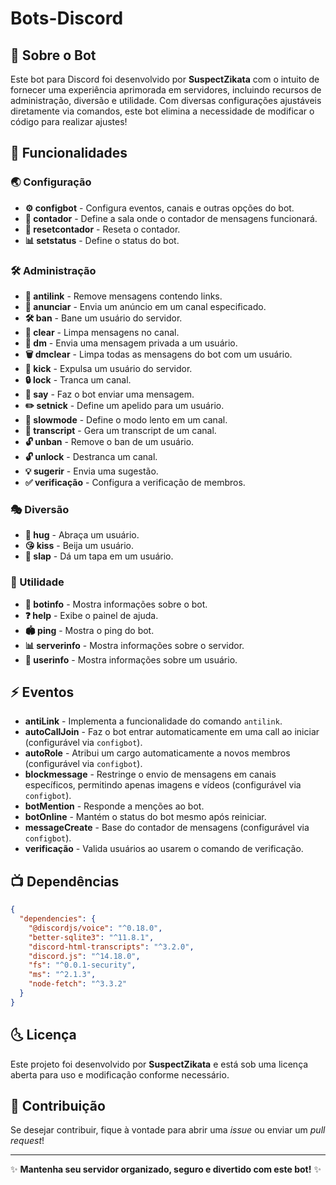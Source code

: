 ﻿# Bots-Discord

## 🤖 Sobre o Bot

Este bot para Discord foi desenvolvido por **SuspectZikata** com o intuito de fornecer uma experiência aprimorada em servidores, incluindo recursos de administração, diversão e utilidade. Com diversas configurações ajustáveis diretamente via comandos, este bot elimina a necessidade de modificar o código para realizar ajustes!

## 🚀 Funcionalidades

### 🌏 Configuração
- **⚙️ configbot** - Configura eventos, canais e outras opções do bot.
- **🎯 contador** - Define a sala onde o contador de mensagens funcionará.
- **🔄 resetcontador** - Reseta o contador.
- **📊 setstatus** - Define o status do bot.

### 🛠️ Administração
- **🔗 antilink** - Remove mensagens contendo links.
- **📢 anunciar** - Envia um anúncio em um canal especificado.
- **🛠️ ban** - Bane um usuário do servidor.
- **🧹 clear** - Limpa mensagens no canal.
- **📨 dm** - Envia uma mensagem privada a um usuário.
- **🗑  dmclear** - Limpa todas as mensagens do bot com um usuário.
- **👢 kick** - Expulsa um usuário do servidor.
- **🔒 lock** - Tranca um canal.
- **🏃️ say** - Faz o bot enviar uma mensagem.
- **✏️ setnick** - Define um apelido para um usuário.
- **🐢 slowmode** - Define o modo lento em um canal.
- **📝 transcript** - Gera um transcript de um canal.
- **🔓 unban** - Remove o ban de um usuário.
- **🔓 unlock** - Destranca um canal.
- **💡 sugerir** - Envia uma sugestão.
- **✅ verificação** - Configura a verificação de membros.

### 🎭 Diversão
- **🤗 hug** - Abraça um usuário.
- **😘 kiss** - Beija um usuário.
- **👋 slap** - Dá um tapa em um usuário.

### 🔧 Utilidade
- **🤖 botinfo** - Mostra informações sobre o bot.
- **❓ help** - Exibe o painel de ajuda.
- **🏟️ ping** - Mostra o ping do bot.
- **📊 serverinfo** - Mostra informações sobre o servidor.
- **👤 userinfo** - Mostra informações sobre um usuário.

## ⚡ Eventos
- **antiLink** - Implementa a funcionalidade do comando `antilink`.
- **autoCallJoin** - Faz o bot entrar automaticamente em uma call ao iniciar (configurável via `configbot`).
- **autoRole** - Atribui um cargo automaticamente a novos membros (configurável via `configbot`).
- **blockmessage** - Restringe o envio de mensagens em canais específicos, permitindo apenas imagens e vídeos (configurável via `configbot`).
- **botMention** - Responde a menções ao bot.
- **botOnline** - Mantém o status do bot mesmo após reiniciar.
- **messageCreate** - Base do contador de mensagens (configurável via `configbot`).
- **verificação** - Valida usuários ao usarem o comando de verificação.

## 📺 Dependências
```json
{
  "dependencies": {
    "@discordjs/voice": "^0.18.0",
    "better-sqlite3": "^11.8.1",
    "discord-html-transcripts": "^3.2.0",
    "discord.js": "^14.18.0",
    "fs": "^0.0.1-security",
    "ms": "^2.1.3",
    "node-fetch": "^3.3.2"
  }
}
```

## 🌜 Licença
Este projeto foi desenvolvido por **SuspectZikata** e está sob uma licença aberta para uso e modificação conforme necessário.

## 🌟 Contribuição
Se desejar contribuir, fique à vontade para abrir uma *issue* ou enviar um *pull request*!

---
✨ **Mantenha seu servidor organizado, seguro e divertido com este bot!** ✨

